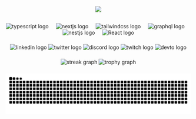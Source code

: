 <h1 align="center">
<img src="https://readme-typing-svg.herokuapp.com/?font=Righteous&size=35&center=true&vCenter=true&width=500&height=70&duration=4000&lines=olá!+👋;+me+chamo+Eric!;Sejam+bem-vindos!" />
</h1>

###

<div align="center">
  <img src="https://skillicons.dev/icons?i=ts" height="60" width="60" alt="typescript logo"  />
  <img width="12" />
  <img src="https://skillicons.dev/icons?i=nextjs" height="60" width="60" alt="nextjs logo"  />
  <img width="12" />
  <img src="https://skillicons.dev/icons?i=tailwind" height="60" width="60" alt="tailwindcss logo"  />
  <img width="12" />
  <img src="https://skillicons.dev/icons?i=graphql" height="60" width="60" alt="graphql logo"  />
  <img width="12" />
  <img src="https://skillicons.dev/icons?i=nestjs" height="60" width="60" alt="nestjs logo"  />
  <img width="12" />
  <img src="https://www.brasilcode.com.br/wp-content/uploads/2025/05/livros-react.jpg" height="60" width="60" alt="React logo"  />
  
  
</div>

###

<div align="center">
  <img src="https://img.shields.io/static/v1?message=LinkedIn&logo=linkedin&label=&color=0077B5&logoColor=white&labelColor=&style=for-the-badge" height="25" alt="linkedin logo"  />
  <img src="https://img.shields.io/static/v1?message=Twitter&logo=twitter&label=&color=1DA1F2&logoColor=white&labelColor=&style=for-the-badge" height="25" alt="twitter logo"  />
  <img src="https://img.shields.io/static/v1?message=Discord&logo=discord&label=&color=7289DA&logoColor=white&labelColor=&style=for-the-badge" height="25" alt="discord logo"  />
  <img src="https://img.shields.io/static/v1?message=Twitch&logo=twitch&label=&color=9146FF&logoColor=white&labelColor=&style=for-the-badge" height="25" alt="twitch logo"  />
  <img src="https://img.shields.io/static/v1?message=dev.to&logo=dev.to&label=&color=0A0A0A&logoColor=white&labelColor=&style=for-the-badge" height="25" alt="devto logo"  />
</div>

###

<div align="center">
  <img src="https://streak-stats.demolab.com?user=maurodesouza&locale=en&mode=daily&theme=dracula&hide_border=false&border_radius=5&order=3" height="150" alt="streak graph"  />
  <img src="https://github-profile-trophy.vercel.app?username=maurodesouza&theme=dracula&column=-1&row=1&margin-w=8&margin-h=8&no-bg=false&no-frame=false&order=4" height="150" alt="trophy graph"  />
</div>


###
<div align="center">
<img src="https://raw.githubusercontent.com/Eric-LDo/Eric-LDo/output/snake.svg" alt="Snake animation" />
</div>

###

<!--
**Eric-LDo/Eric-LDo** is a ✨ _special_ ✨ repository because its `README.md` (this file) appears on your GitHub profile.

Here are some ideas to get you started:

- 🔭 I’m currently working on ...
- 🌱 I’m currently learning ...
- 👯 I’m looking to collaborate on ...
- 🤔 I’m looking for help with ...
- 💬 Ask me about ...
- 📫 How to reach me: ...
- 😄 Pronouns: ...
- ⚡ Fun fact: ...
-->
